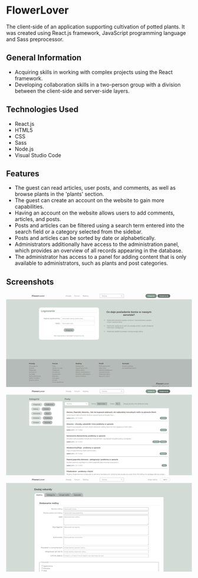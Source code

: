 # FlowerLover
The client-side of an application supporting cultivation of potted plants. It was created using React.js framework, JavaScript programming language and Sass preprocessor.

## General Information
- Acquiring skills in working with complex projects using the React framework.
- Developing collaboration skills in a two-person group with a division between the client-side and server-side layers.

## Technologies Used
- React.js
- HTML5
- CSS
- Sass
- Node.js
- Visual Studio Code

## Features
- The guest can read articles, user posts, and comments, as well as browse plants in the 'plants' section.
- The guest can create an account on the website to gain more capabilities.
- Having an account on the website allows users to add comments, articles, and posts. 
- Posts and articles can be filtered using a search term entered into the search field or a category selected from the sidebar.
- Posts and articles can be sorted by date or alphabetically.
- Administrators additionally have access to the administration panel, which provides an overview of all records appearing in the database.
- The administrator has access to a panel for adding content that is only available to administrators, such as plants and post categories.

## Screenshots
![Example screenshot](./img/screenshot.png)
![Example screenshot](./img/screenshot2.png)
![Example screenshot](./img/screenshot3.png)